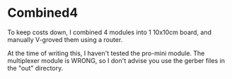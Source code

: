 Combined4
=========

To keep costs down, I combined 4 modules into 1 10x10cm board, and manually V-groved them using a router.

At the time of writing this, I haven't tested the pro-mini module.
The multiplexer module is WRONG, so I don't advise you use the gerber files in the "out" directory.
